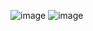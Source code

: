 ![image](https://github.com/karpo27/Exercism_JS/assets/54405665/1d11c864-3194-459d-a591-9c01242af168)
![image](https://github.com/karpo27/Exercism_JS/assets/54405665/ca815c88-a7f0-4fca-aeaa-ac0adcf95974)

